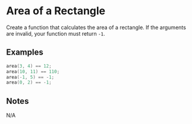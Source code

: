 # Area of a Rectangle

Create a function that calculates the area of a rectangle. If the arguments are invalid, your function must return `-1`. 

## Examples

```C++
area(3, 4) == 12;
area(10, 11) == 110;
area(-1, 5) == -1;
area(0, 2) == -1;
```

## Notes

N/A
